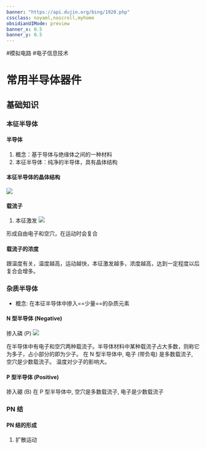 ```yaml
---
banner: "https://api.dujin.org/bing/1920.php"
cssclass: noyaml,noscroll,myhome
obsidianUIMode: preview
banner_x: 0.5
banner_y: 0.5
---
```


#模拟电路 #电子信息技术

# 常用半导体器件
## 基础知识
### 本征半导体
#### 半导体
1. 概念：基于导体与绝缘体之间的一种材料
2. 本征半导体：纯净的半导体，具有晶体结构
#### 本征半导体的晶体结构
![](https://obsidian-picture.oss-cn-qingdao.aliyuncs.com/my-img/模拟电子技术基础1.png)

#### 载流子
1. 本征激发
![](https://obsidian-picture.oss-cn-qingdao.aliyuncs.com/my-img/模拟电子技术基础2.png)

形成自由电子和空穴，在运动时会复合
#### 载流子的浓度
跟温度有关，温度越高，运动越快，本征激发越多，浓度越高，达到一定程度以后复合会增多。
### 杂质半导体
+ 概念: 在本征半导体中掺入==少量==的杂质元素

#### N 型半导体 (Negative)
掺入磷 (P)
![](https://obsidian-picture.oss-cn-qingdao.aliyuncs.com/my-img/模拟电子技术基础3.png)

在半导体中有电子和空穴两种载流子。半导体材料中某种载流子占大多数，则称它为多子，占小部分的即为少子。
在 N 型半导体中, 电子 (带负电) 是多数载流子, 空穴是少数载流子。
温度对少子的影响大。
#### P 型半导体 (Positive)
掺入硼 (B)
在 P 型半导体中, 空穴是多数载流子, 电子是少数载流子
### PN 结
#### PN 结的形成
1. 扩散运动